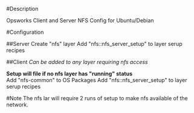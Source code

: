 #Description

Opsworks Client and Server NFS Config for Ubuntu/Debian

#Configuration

##Server
Create "nfs" layer
Add "nfs::nfs_server_setup" to layer serup recipes

##Client
*Can be added to any layer requiring nfs access*

**Setup will file if no nfs layer has "running" status**  
Add "nfs-common" to OS Packages
Add "nfs::nfs_server_setup" to layer serup recipes

#Note
The nfs lar will require 2 runs of setup to make nfs available of the network.

